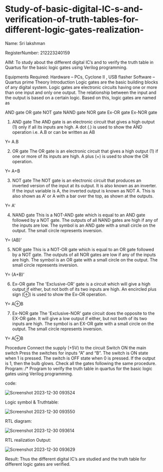 # Study-of-basic-digital-IC-s-and-verification-of-truth-tables-for-different-logic-gates-realization-

Name: Sri lakshman 

RegisterNumber: 212223240159

 AIM:
To study about the different digital IC’s and to verify the truth table in Quartus for the basic logic gates using Verilog programming.

Equipments Required:
Hardware – PCs, Cyclone II , USB flasher
Software – Quartus prime
Theory
Introduction
Logic gates are the basic building blocks of any digital system. Logic gates are electronic circuits having one or more than one input and only one output. The relationship between the input and the output is based on a certain logic. Based on this, logic gates are named as

AND gate
OR gate
NOT gate
NAND gate
NOR gate
Ex-OR gate
Ex-NOR gate
1) AND gate
The AND gate is an electronic circuit that gives a high output (1) only if all its inputs are high. A dot (.) is used to show the AND operation i.e. A.B or can be written as AB

Y= A.B

2) OR gate
The OR gate is an electronic circuit that gives a high output (1) if one or more of its inputs are high. A plus (+) is used to show the OR operation.

Y= A+B

3) NOT gate
The NOT gate is an electronic circuit that produces an inverted version of the input at its output. It is also known as an inverter. If the input variable is A, the inverted output is known as NOT A. This is also shown as A' or A with a bar over the top, as shown at the outputs.

Y= A'

4) NAND gate
This is a NOT-AND gate which is equal to an AND gate followed by a NOT gate. The outputs of all NAND gates are high if any of the inputs are low. The symbol is an AND gate with a small circle on the output. The small circle represents inversion.

Y= (AB)’

5) NOR gate
This is a NOT-OR gate which is equal to an OR gate followed by a NOT gate. The outputs of all NOR gates are low if any of the inputs are high. The symbol is an OR gate with a small circle on the output. The small circle represents inversion.

Y= (A+B)’

6) Ex-OR gate
The 'Exclusive-OR' gate is a circuit which will give a high output if either, but not both of its two inputs are high. An encircled plus sign (⊕) is used to show the Ex-OR operation.

Y= A⊕B

7) Ex-NOR gate
The 'Exclusive-NOR' gate circuit does the opposite to the EX-OR gate. It will give a low output if either, but not both of its two inputs are high. The symbol is an EX-OR gate with a small circle on the output. The small circle represents inversion.

Y= A⊕B

Procedure
Connect the supply (+5V) to the circuit
Switch ON the main switch
Press the switches for inputs “A” and “B”. The switch is ON state when 1 is pressed. The switch is OFF state when 0 is pressed.
If the output is 1, then the bulb glows.
Check all the gates following the same procedure.
Program:
/*
Program to verify the truth table in quartus for the basic logic gates using Verilog programming.




code:


![Screenshot 2023-12-30 093524](https://github.com/Lakshmansro/Study-of-basic-digital-IC-s-and-verification-of-truth-tables-for-different-logic-gates-realization-/assets/139961914/8bd6939a-af08-4d46-ba3c-e50d20ea3d6e)


Logic symbol & Truthtable:

![Screenshot 2023-12-30 093550](https://github.com/Lakshmansro/Study-of-basic-digital-IC-s-and-verification-of-truth-tables-for-different-logic-gates-realization-/assets/139961914/5887d80c-cb11-48b4-9369-eaf5b3a04a7b)

RTL diagram:


![Screenshot 2023-12-30 093614](https://github.com/Lakshmansro/Study-of-basic-digital-IC-s-and-verification-of-truth-tables-for-different-logic-gates-realization-/assets/139961914/d08a02b7-5bae-4e2b-bb42-3b7660dc3063)

RTL realization Output:


![Screenshot 2023-12-30 093629](https://github.com/Lakshmansro/Study-of-basic-digital-IC-s-and-verification-of-truth-tables-for-different-logic-gates-realization-/assets/139961914/10f33461-47ba-4634-a27c-e1219b2dcd0f)




Result:
Thus the different digital IC’s are studied and the truth table for different logic gates are  verified.
